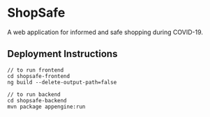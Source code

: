 # ShopSafe
A web application for informed and safe shopping during COVID-19.

## Deployment Instructions
```
// to run frontend
cd shopsafe-frontend
ng build --delete-output-path=false

// to run backend
cd shopsafe-backend
mvn package appengine:run

